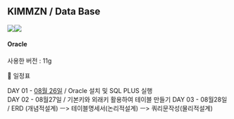 ## KIMMZN / Data Base
<img src="https://img.shields.io/badge/oracle-F80000?style=for-the-badge&logo=oracle&logoColor=white"><img src="https://img.shields.io/badge/mariaDB-003545?style=for-the-badge&logo=mariaDB&logoColor=white"> 


  #### Oracle  
  사용한 버전 : 11g  
    


📝 일정표  

DAY 01 - [08월 26일](https://github.com/KIMMZN/database/tree/main/_oracle/08%EC%9B%9426%EC%9D%BC%EB%B0%8F%EA%B8%B0%EB%B3%B8) / Oracle 설치 및 SQL PLUS 실행  
    DAY 02 - 08월27일 / 기본키와 외래키 활용하여 테이블 만들기 
    DAY 03 - 08월28일 / ERD (개념적설계) ㅡ> 테이블명세서(논리적설계) ㅡ> 쿼리문작성(물리적설계)  
